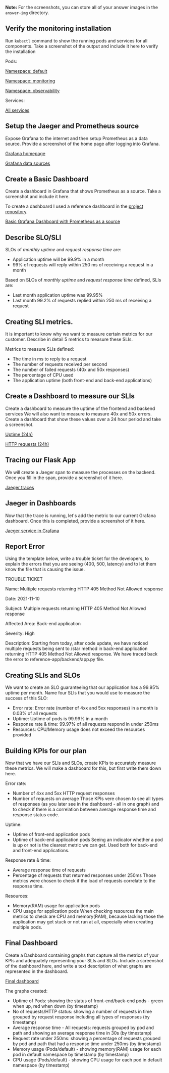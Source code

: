 **Note:** For the screenshots, you can store all of your answer images in the `answer-img` directory.

## Verify the monitoring installation

Run `kubectl` command to show the running pods and services for all components. Take a screenshot of the output and include it here to verify the installation

Pods: 

[Namespace: default](https://github.com/karolinasa/udacity-observability/tree/master/Project_Starter_Files-Building_a_Metrics_Dashboard/answer-img/pods-default.png) 

[Namespace: monitoring](https://github.com/karolinasa/udacity-observability/tree/master/Project_Starter_Files-Building_a_Metrics_Dashboard/answer-img/pods-monitoring.png) 

[Namespace: observability](https://github.com/karolinasa/udacity-observability/tree/master/Project_Starter_Files-Building_a_Metrics_Dashboard/answer-img/pods-observability.png)

Services: 

[All services](https://github.com/karolinasa/udacity-observability/tree/master/Project_Starter_Files-Building_a_Metrics_Dashboard/answer-img/services.png)

## Setup the Jaeger and Prometheus source
Expose Grafana to the internet and then setup Prometheus as a data source. Provide a screenshot of the home page after logging into Grafana.

[Grafana homepage](https://github.com/karolinasa/udacity-observability/tree/master/Project_Starter_Files-Building_a_Metrics_Dashboard/answer-img/grafana-homepage.png)

[Grafana data sources](https://github.com/karolinasa/udacity-observability/tree/master/Project_Starter_Files-Building_a_Metrics_Dashboard/answer-img/grafana-data-sources.png)

## Create a Basic Dashboard
Create a dashboard in Grafana that shows Prometheus as a source. Take a screenshot and include it here.

To create a dashboard I used a reference dashboard in the [project repository](https://github.com/karolinasa/udacity-observability/tree/master/Project_Starter_Files-Building_a_Metrics_Dashboard/reference-dashboards/kubernetes-cluster-monitoring-via-prometheus_rev3.json).

[Basic Grafana Dashboard with Prometheus as a source](https://github.com/karolinasa/udacity-observability/tree/master/Project_Starter_Files-Building_a_Metrics_Dashboard/answer-img/prometheus-datasource-reference-dashboard.png)

## Describe SLO/SLI
SLOs of *monthly uptime* and *request response time* are:
- Application uptime will be 99.9% in a month
- 99% of requests will reply within 250 ms of receiving a request in a month

Based on SLOs of *monthly uptime* and *request response time* defined, SLIs are:
- Last month application uptime was 99.95%
- Last month 99.2% of requests replied within 250 ms of receiving a request


## Creating SLI metrics.
It is important to know why we want to measure certain metrics for our customer. Describe in detail 5 metrics to measure these SLIs.

Metrics to measure SLIs defined:
- The time in ms to reply to a request
- The number of requests received per second
- The number of failed requests (40x and 50x responses)
- The percentage of CPU used
- The application uptime (both front-end and back-end applications)


## Create a Dashboard to measure our SLIs
Create a dashboard to measure the uptime of the frontend and backend services We will also want to measure to measure 40x and 50x errors. Create a dashboard that show these values over a 24 hour period and take a screenshot.

[Uptime (24h)](https://github.com/karolinasa/udacity-observability/tree/master/Project_Starter_Files-Building_a_Metrics_Dashboard/answer-img/uptime.png) 

[HTTP requests (24h)](https://github.com/karolinasa/udacity-observability/tree/master/Project_Starter_Files-Building_a_Metrics_Dashboard/answer-img/http-requests-by-status.png)

## Tracing our Flask App
We will create a Jaeger span to measure the processes on the backend. Once you fill in the span, provide a screenshot of it here.

[Jaeger traces](https://github.com/karolinasa/udacity-observability/tree/master/Project_Starter_Files-Building_a_Metrics_Dashboard/answer-img/jaeger-trace.png)

## Jaeger in Dashboards
Now that the trace is running, let's add the metric to our current Grafana dashboard. Once this is completed, provide a screenshot of it here.

[Jaeger service in Grafana](https://github.com/karolinasa/udacity-observability/tree/master/Project_Starter_Files-Building_a_Metrics_Dashboard/answer-img/jaeger-datasource-dashboard.png)

## Report Error
Using the template below, write a trouble ticket for the developers, to explain the errors that you are seeing (400, 500, latency) and to let them know the file that is causing the issue.

TROUBLE TICKET

Name: Multiple requests returning HTTP 405 Method Not Allowed response

Date: 2021-11-10

Subject: Multiple requests returning HTTP 405 Method Not Allowed response

Affected Area: Back-end application

Severity: High

Description: Starting from today, after code update, we have noticed multiple requests being sent to /star method in 
back-end application returning HTTP 405 Method Not Allowed response. 
We have traced back the error to reference-app/backend/app.py file.


## Creating SLIs and SLOs
We want to create an SLO guaranteeing that our application has a 99.95% uptime per month. 
Name four SLIs that you would use to measure the success of this SLO:
- Error rate: Error rate (number of 4xx and 5xx responses) in a month is 0.03% of all requests
- Uptime: Uptime of pods is 99.99% in a month
- Response rate & time: 99.97% of all requests respond in under 250ms
- Resources: CPU/Memory usage does not exceed the resources provided

## Building KPIs for our plan
Now that we have our SLIs and SLOs, create KPIs to accurately measure these metrics. We will make a dashboard for this, but first write them down here.

Error rate:
- Number of 4xx and 5xx HTTP request responses
- Number of requests on average
Those KPIs vere chosen to see all types of responses (as you later see in the dashboard - all in one graph) and to check 
if there is a correlation between average response time and response status code.

Uptime:
- Uptime of front-end application pods
- Uptime of back-end application pods
Seeing an indicator whether a pod is up or not is the clearest metric we can get. 
Used both for back-end and front-end applications.

Response rate & time:
- Average response time of requests
- Percentage of requests that returned responses under 250ms
Those metrics were chosen to check if the load of requests correlate to the response time.

Resources:
- Memory(RAM) usage for application pods
- CPU usage for application pods
When checking resources the main metrics to check are CPU and memory(RAM), because lacking those the application 
may get stuck or not run at all, especially when creating multiple pods.

## Final Dashboard
Create a Dashboard containing graphs that capture all the metrics of your KPIs and adequately representing your SLIs and SLOs. Include a screenshot of the dashboard here, and write a text description of what graphs are represented in the dashboard.

[Final dashboard](https://github.com/karolinasa/udacity-observability/tree/master/Project_Starter_Files-Building_a_Metrics_Dashboard/answer-img/observability-dashboard.png)

The graphs created:
- Uptime of Pods: showing the status of front-end/back-end pods - green when up, red when down (by timestamp)
- No of requests/HTTP status: showing a number of requests in time grouped by request response including all types of responses (by timestamp)
- Average response time - All requests: requests grouped by pod and path and showing an average response time in 30s (by timestamp)
- Request rate under 250ms: showing a percentage of requests grouped by pod and path that had a response time under 250ms (by timestamp)
- Memory usage (Pods/default) - showing memory(RAM) usage for each pod in default namespace by timestamp (by timestamp)
- CPU usage (Pods/default) - showing CPU usage for each pod in default namespace (by timestamp)
